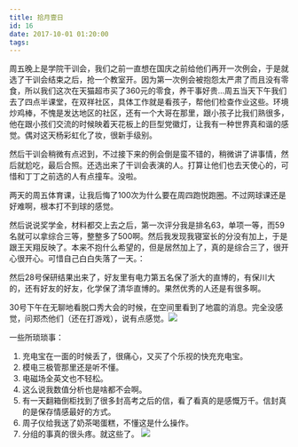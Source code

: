 ```yaml
---
title: 拾月壹日
id: 16
date: 2017-10-01 01:20:00
tags:
---
```


周五晚上是学院干训会，我们之前一直想在国庆之前给他们再开一次例会，于是就选了干训会结束之后，抢一个教室开。因为第一次例会被抱怨太严肃了而且没有零食，所以我们这次在天猫超市买了360元的零食，养干事好贵...周五当天下午我们去了四点半课堂，在双祥社区，具体工作就是看孩子，帮他们检查作业这些。环境炒鸡棒，不愧是发达地区的社区，还有一个大哥在那里，跟小孩子比我们熟很多，他在跟小孩们交流的时候映着天花板上的巨型党徽灯，让我有一种世界真和谐的感觉。偶对这天杨彩虹化了妆，很新手级别。

然后干训会稍微有点迟到，不过接下来的例会倒是蛮不错的，稍微讲了讲事情，然后就尬吃，最后合照。还选出来了干训会表演的人。打算让他们也去天使心的，可惜和丁丁之前选的人有点撞车。没啦。

两天的周五体育课，让我后悔了100次为什么要在周四跑悦跑圈。不过网球课还是好难啊，根本打不到球的感觉。

然后说说奖学金，材料都交上去之后，第一次评分我是排名63，单项一等，而59名就可以拿综合三等，整整多了500啊。然后我发现我寝室长的分没有加上，于是跟王天翔反映了。本来不抱什么希望的，但是居然加上了，真的是综合三了，很开心很开心。可惜自己白白失落了一天。：

然后28号保研结果出来了，好友里有电力第五名保了浙大的直博的，有保川大的，还有好友的好友，化学保了清华直博的。果然优秀的人还是有很多啊。

30号下午在无聊地看脱口秀大会的时候，在空间里看到了地震的消息。完全没感觉，问郑杰他们（还在打游戏），说有点感觉。![](http://img.cyrise.cn/wp-content/uploads/2017/10/QQ图片20170930142331.png)

一些所琐琐事：

1.  充电宝在一面的时候丢了，很痛心，又买了个乐视的快充充电宝。
2.  模电三极管那里还是听不懂。
3.  电磁场全英文也不轻松。
4.  这么说我数值分析也是啥都不会啊。
5.  有一天翻箱倒柜找到了很多封高考之后的信，看了看真的是感慨万千。信封真的是保存情感最好的方式。
6.  周子仪给我送了奶茶喝蛋糕，不懂这是什么操作。
7.  分组的事真的很头疼。就这些了。
![](http://img.cyrise.cn/wp-content/uploads/2017/10/0.jpg)
